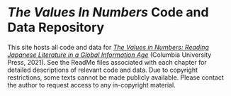# <i>The Values In Numbers</i> Code and Data Repository
This site hosts all code and data for <i>[The Values in Numbers: Reading Japanese Literature in a Global Information Age](https://cup.columbia.edu/book/the-values-in-numbers/9780231193511)</i> (Columbia University Press, 2021). See the ReadMe files associated with each chapter for detailed descriptions of relevant code and data. Due to copyright restrictions, some texts cannot be made publicly available. Please contact the author to request access to any in-copyright material.
